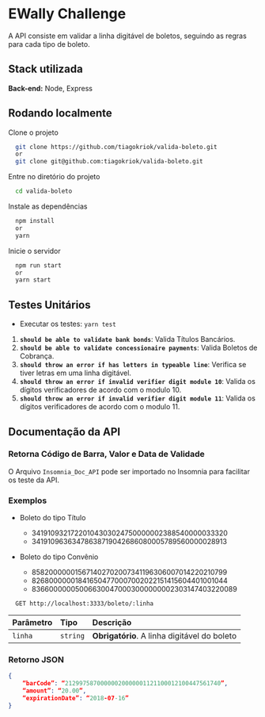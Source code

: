 # EWally Challenge

A API consiste em validar a linha digitável de boletos, seguindo as regras para cada tipo de boleto.

## Stack utilizada

**Back-end:** Node, Express

## Rodando localmente

Clone o projeto

```bash
  git clone https://github.com/tiagokriok/valida-boleto.git
  or
  git clone git@github.com:tiagokriok/valida-boleto.git
```

Entre no diretório do projeto

```bash
  cd valida-boleto
```

Instale as dependências

```bash
  npm install
  or
  yarn
```

Inicie o servidor

```bash
  npm run start
  or
  yarn start
```

## Testes Unitários

- Executar os testes: `yarn test`

1. **`should be able to validate bank bonds`**: Valida Títulos Bancários.
2. **`should be able to validate concessionaire payments`**: Valida Boletos de Cobrança.
3. **`should throw an error if has letters in typeable line`**: Verifica se tiver letras em uma linha digitável.
4. **`should throw an error if invalid verifier digit module 10`**: Valida os dígitos verificadores de acordo com o modulo 10.
5. **`should throw an error if invalid verifier digit module 11`**: Valida os dígitos verificadores de acordo com o modulo 11.

## Documentação da API

### Retorna Código de Barra, Valor e Data de Validade

O Arquivo `Insomnia_Doc_API` pode ser importado no Insomnia para facilitar os teste da API.

### Exemplos

- Boleto do tipo Título
  - 34191093217220104303024750000002388540000033320
  - 34191096363478638719042686080005789560000028913

- Boleto do tipo Convênio
  - 858200000015671402702007341196306007014220210799
  - 826800000018416504770007002022151415604401001044
  - 836600000050066300470003000000002303147403220089

```http
  GET http://localhost:3333/boleto/:linha
```

| Parâmetro | Tipo     | Descrição                                    |
| :-------- | :------- | :------------------------------------------- |
| `linha`   | `string` | **Obrigatório**. A linha digitável do boleto |

### Retorno JSON

```json
{
    “barCode”: “21299758700000020000001121100012100447561740”,
    “amount”: “20.00”,
    “expirationDate”: “2018-07-16”
}
```
